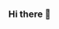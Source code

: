 ### Hi there 👋

<!--
**geronsi/geronsi** is a ✨ _special_ ✨ repository because its `README.md` (this file) appears on your GitHub profile.

- 🔭 I’m currently studying a degree in electromechanics.
- 🌱 I’m currently learning to program in python.
- ⚡ Fun fact about me is that i'm currently unemployed 👌.
